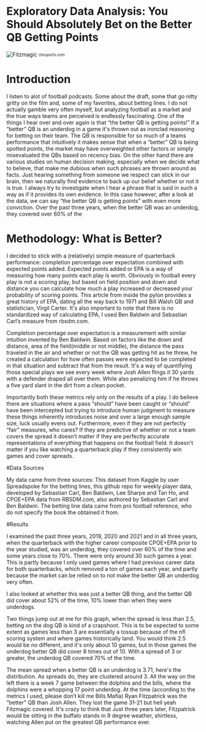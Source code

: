 # Exploratory Data Analysis: You Should Absolutely Bet on the Better QB Getting Points
![Fitzmagic](https://sportshub.cbsistatic.com/i/r/2020/12/27/0132b98e-b98b-481b-9438-13464d7d6b96/thumbnail/770x433/0c1af51e24fd164bef87c796f1c8d548/dolphins-fitzpatrick-mahomes.jpg)
<sub><sup>cbssports.com</sup></sub>

# Introduction

I listen to alot of football podcasts. Some about the draft, some that go nitty gritty on the film and, some of my favorites, about betting lines. I do not actually gamble very often myself, but analyzing football as a market and the true ways teams are perceived is endlessly fascinating. One of the things I hear over and over again is that “the better QB is getting points!” If a “better” QB is an underdog in a game it's thrown out as ironclad reasoning for betting on their team. The QB is responsible for so much of a teams performance that intuitively it makes sense that when a “better” QB is being spotted points, the market may have overweighted other factors or simply misevaluated the QBs based on recency bias. On the other hand there are various studies on human decision making, especially when we decide what to believe, that make me dubious when such phrases are thrown around as facts. Just hearing something from someone we respect can stick in our brain, then we naturally find evidence to back up our belief whether or not it is true. I always try to investigate when I hear a phrase that is said in such a way as if it provides its own evidence. In this case however, after a look at the data, we can say “the better QB is getting points” with even more conviction. Over the past three years, when the better QB was an underdog, they covered over 60% of the

# Methodology: What is Better?

I decided to stick with a (relatively) simple measure of quarterback performance: completion percentage over expectation combined with expected points added. 
Expected points added or EPA is a way of measuring how many points each play is worth. Obviously in football every play is not a scoring play, but based on field position and down and distance you can calculate how much a play increased or decreased your probability of scoring points. This article from inside the pylon provides a great history of EPA, dating all the way back to 1971 and Bill Walsh QB and statistician, Virgil Carter. It's also important to note that there is no standardized way of calculating EPA, I used Ben Baldwin and Sebastian Carl’s measure from rbsdm.com.

Completion percentage over expectation is a measurement with similar intuition invented by Ben Baldwin. Based on factors like the down and distance, area of the field(middle or not middle), the distance the pass traveled in the air and whether or not the QB was getting hit as he threw, he created a  calculation for how often passes were expected to be completed in that situation and subtract that from the result. It's a way of quantifying those special plays we see every week where Josh Allen flings it 30 yards with a defender draped all over them. While also penalizing him if he throws a five yard slant in the dirt from a clean pocket.

Importantly both these metrics rely only on the results of a play. I do believe there are situations where a pass “should” have been caught or “should” have been intercepted but trying to introduce human judgment to measure these things inherently introduces noise and over a large enough sample size, luck usually evens out. Furthermore, even if they are not perfectly “fair” measures, who cares? If they are predictive of whether or not a team covers the spread it doesn’t matter if they are perfectly accurate representations of everything that happens on the football field. It doesn't matter if you like watching a quarterback play if they consistently win games and cover spreads. 

#Data Sources

My data came from three sources: This dataset from Kaggle by user Spreadspoke for the betting lines, this github repo for weekly player data, developed by Sebastian Carl, Ben Baldwin, Lee Sharpe and Tan Ho, and CPOE+EPA data from RBSDM.com, also authored by Sebastian Carl and Ben Baldwin. The betting line data came from pro football reference, who do not specify the book the obtained it from. 

#Results

I examined the past three years, 2019, 2020 and 2021 and in all three years, when the quarterback with the higher career composite CPOE+EPA prior to the year studied, was an underdog, they covered over 60% of the time and some years close to 70%. There were only around 30 such games a year. This is partly because I only used games where I had previous career data for both quarterbacks, which removed a ton of games each year, and partly because the market can be relied on to not make the better QB an underdog very often. 

I also looked at whether this was just a better QB thing, and the better QB did cover about 52% of the time, 10% lower than when they were underdogs. 

Two things jump out at me for this graph, when the spread is less than 2.5, betting on the dog QB is kind of a crapshoot. This is to be expected to some extent as games less than 3 are essentially a tossup because of the nfl scoring system and where games historically land. You would think 2.5 would be no different, and it's only about 10 games, but in those games the underdog better QB did cover 8 times out of 10. With a spread of 3 or greater, the underdog QB covered 70% of the time. 

The mean spread when a better QB is an underdog is 3.71, here's the distribution. As spreads do, they are clustered around 3. All the way on the left there is a week 7 game between the dolphins and the bills, where the dolphins were a whopping 17 point underdog. At the time (according to the metrics I used, please don’t kill me Bills Mafia) Ryan Fitzpatrick was the “better” QB than Josh Allen. They lost the game 31-21 but hell yeah Fitzmagic covered. It's crazy to think that Just three years later, Fitzpatrick would be sitting in the buffalo stands in 9 degree weather, shirtless, watching Allen put on the greatest QB performance ever. 

